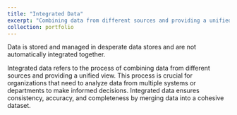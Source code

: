 ```yaml
---
title: "Integrated Data"
excerpt: "Combining data from different sources and providing a unified view.<br/><img src='/images/portfolio/Integratedata.png'>"
collection: portfolio
---
```


Data is stored and managed in desperate data stores and are not automatically integrated together. 

Integrated data refers to the process of combining data from different sources and providing a unified view. This process is crucial for organizations that need to analyze data from multiple systems or departments to make informed decisions. Integrated data ensures consistency, accuracy, and completeness by merging data into a cohesive dataset.
